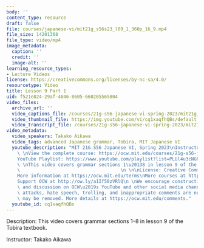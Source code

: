 ```yaml
---
body: ''
content_type: resource
draft: false
file: courses/japanese-vi/mit21g_s56s23_l09_1_360p_16_9.mp4
file_size: 14201368
file_type: video/mp4
image_metadata:
  caption: ''
  credit: ''
  image-alt: ''
learning_resource_types:
- Lecture Videos
license: https://creativecommons.org/licenses/by-nc-sa/4.0/
resourcetype: Video
title: Lesson 9 Part 1
uid: f521e824-29af-4846-8605-660205565804
video_files:
  archive_url: ''
  video_captions_file: /courses/21g-s56-japanese-vi-spring-2023/mit21g_s56s23_l09_1_captions.vtt
  video_thumbnail_file: https://img.youtube.com/vi/cq1xaqfhQBs/default.jpg
  video_transcript_file: /courses/21g-s56-japanese-vi-spring-2023/mit21g_s56s23_l09_1_transcript.pdf
video_metadata:
  video_speakers: Takako Aikawa
  video_tags: advanced Japanese grammar, Tobira, MIT Japanese VI
  youtube_description: "MIT 21G.S56 Japanese VI, Spring 2023\nInstructor: Takako Aikawa\n\
    \ \nView the complete course: https://ocw.mit.edu/courses/21g-s56-japanese-vi-spring-2023\n\
    YouTube Playlist: https://www.youtube.com/playlist?list=PLUl4u3cNGP62Mr5APSizHgFa0hRiWgPln\n\
    \ \nThis video covers grammar sections 1\u20138 in lesson 9 of the Tobira textbook.\
    \                                     \n \n\nLicense: Creative Commons BY-NC-SA\n\
    More information at https://ocw.mit.edu/terms\nMore courses at https://ocw.mit.edu\n\
    Support OCW at http://ow.ly/a1If50zVRlQ\n \nWe encourage constructive comments\
    \ and discussion on OCW\u2019s YouTube and other social media channels. Personal\
    \ attacks, hate speech, trolling, and inappropriate comments are not allowed and\
    \ may be removed. More details at https://ocw.mit.edu/comments."
  youtube_id: cq1xaqfhQBs
---
```

Description: This video covers grammar sections 1–8 in lesson 9 of the Tobira textbook.

Instructor: Takako Aikawa